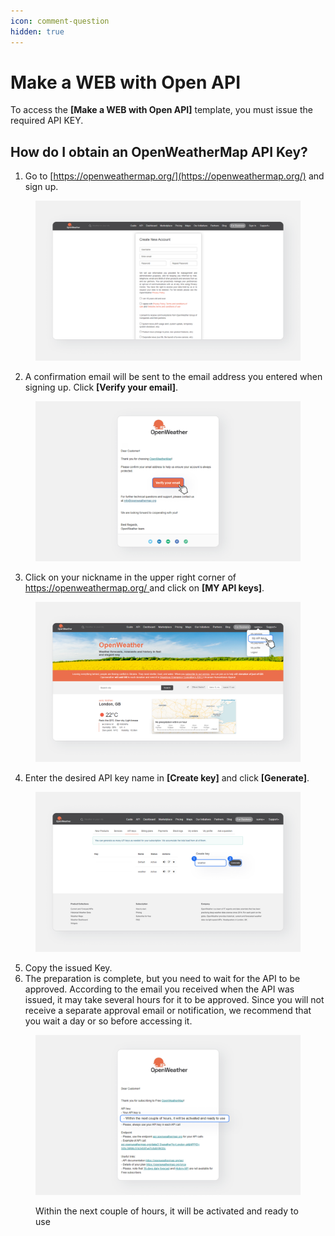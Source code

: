 ```yaml
---
icon: comment-question
hidden: true
---
```


# Make a WEB with Open API

To access the **\[Make a WEB with Open API]** template, you must issue the required API KEY.

## How do I obtain an OpenWeatherMap API Key?

1. Go to [https://openweathermap.org/](https://openweathermap.org/) and sign up.

<figure><img src="../../../.gitbook/assets/image.png" alt=""><figcaption></figcaption></figure>

2. A confirmation email will be sent to the email address you entered when signing up. Click **\[Verify your email]**.

<figure><img src="../../../.gitbook/assets/image (1).png" alt=""><figcaption></figcaption></figure>

3. Click on your nickname in the upper right corner of [https://openweathermap.org/ ](https://openweathermap.org/)and click on **\[MY API keys]**.

<figure><img src="../../../.gitbook/assets/image (2).png" alt=""><figcaption></figcaption></figure>

4. Enter the desired API key name in **\[Create key]** and click **\[Generate]**.

<figure><img src="../../../.gitbook/assets/image (3).png" alt=""><figcaption></figcaption></figure>

5. Copy the issued Key.
6. The preparation is complete, but you need to wait for the API to be approved. According to the email you received when the API was issued, it may take several hours for it to be approved. Since you will not receive a separate approval email or notification, we recommend that you wait a day or so before accessing it.

<figure><img src="../../../.gitbook/assets/image (4).png" alt=""><figcaption><p>Within the next couple of hours, it will be activated and ready to use</p></figcaption></figure>

